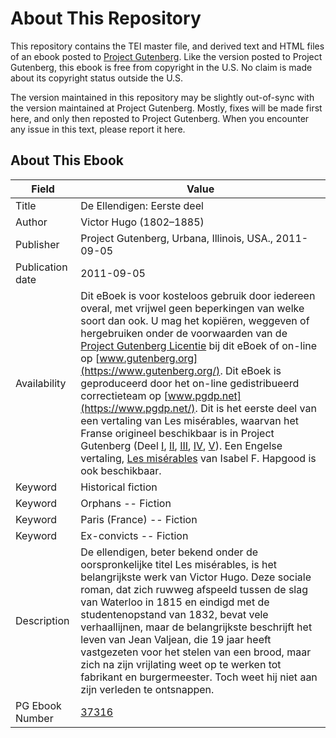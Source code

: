 # About This Repository

This repository contains the TEI master file, and derived text and HTML files of an ebook posted to [Project Gutenberg](https://www.gutenberg.org/). Like the version posted to Project Gutenberg, this ebook is free from copyright in the U.S. No claim is made about its copyright status outside the U.S.

The version maintained in this repository may be slightly out-of-sync with the version maintained at Project Gutenberg. Mostly, fixes will be made first here, and only then reposted to Project Gutenberg. When you encounter any issue in this text, please report it here.

## About This Ebook

| Field | Value |
| ----- | ----- |
| Title | De Ellendigen: Eerste deel |
| Author | Victor Hugo (1802–1885) |
| Publisher | Project Gutenberg, Urbana, Illinois, USA., 2011-09-05 |
| Publication date | 2011-09-05 |
| Availability | Dit eBoek is voor kosteloos gebruik door iedereen overal, met vrijwel geen beperkingen van welke soort dan ook. U mag het kopiëren, weggeven of hergebruiken onder de voorwaarden van de [Project Gutenberg Licentie](https://www.gutenberg.org/license) bij dit eBoek of on-line op [www.gutenberg.org](https://www.gutenberg.org/). Dit eBoek is geproduceerd door het on-line gedistribueerd correctieteam op [www.pgdp.net](https://www.pgdp.net/). Dit is het eerste deel van een vertaling van Les misérables, waarvan het Franse origineel beschikbaar is in Project Gutenberg (Deel [I](https://www.gutenberg.org/ebooks/17489), [II](https://www.gutenberg.org/ebooks/17493), [III](https://www.gutenberg.org/ebooks/17494), [IV](https://www.gutenberg.org/ebooks/17518), [V](https://www.gutenberg.org/ebooks/17519)). Een Engelse vertaling, [Les misérables](https://www.gutenberg.org/ebooks/135) van Isabel F. Hapgood is ook beschikbaar. |
| Keyword | Historical fiction |
| Keyword | Orphans -- Fiction |
| Keyword | Paris (France) -- Fiction |
| Keyword | Ex-convicts -- Fiction |
| Description | De ellendigen, beter bekend onder de oorspronkelijke titel Les misérables, is het belangrijkste werk van Victor Hugo. Deze sociale roman, dat zich ruwweg afspeeld tussen de slag van Waterloo in 1815 en eindigd met de studentenopstand van 1832, bevat vele verhaallijnen, maar de belangrijkste beschrijft het leven van Jean Valjean, die 19 jaar heeft vastgezeten voor het stelen van een brood, maar zich na zijn vrijlating weet op te werken tot fabrikant en burgermeester. Toch weet hij niet aan zijn verleden te ontsnappen. |
| PG Ebook Number | [37316](https://www.gutenberg.org/ebooks/37316) |
